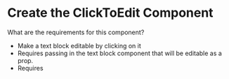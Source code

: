 # Create the ClickToEdit Component
What are the requirements for this component?
- Make a text block editable by clicking on it
- Requires passing in the text block component that will be editable as a prop.
- Requires 

